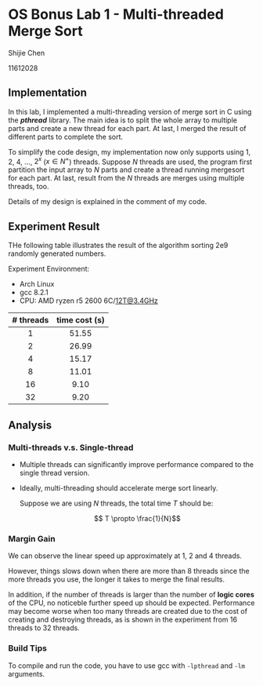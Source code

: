 # OS Bonus Lab 1 - Multi-threaded Merge Sort
Shijie Chen

11612028 
## Implementation
In this lab, I implemented a multi-threading version of merge sort in C using the **_pthread_** library. The main idea is to split the whole array to multiple parts and create a new thread for each part. At last, I merged the result of different parts to complete the sort.

To simplify the code design, my implementation now only supports using 1, 2, 4, ..., $2^x$ ($x \in N^+$) threads. Suppose $N$ threads are used, the program first partition the input array to $N$ parts and create a thread running mergesort for each part. At last, result from the $N$ threads are merges using multiple threads, too.

Details of my design is explained in the comment of my code.
## Experiment Result
THe following table illustrates the result of the algorithm sorting 2e9 randomly generated numbers.

Experiment Environment:
* Arch Linux
* gcc 8.2.1
* CPU: AMD ryzen r5 2600 6C/12T@3.4GHz

| # threads | time cost (s)|
|:-:|:-:|
|1|51.55|
|2|26.99|
|4|15.17|
|8|11.01|
|16|9.10|
|32|9.20|
## Analysis
### Multi-threads v.s. Single-thread
* Multiple threads can significantly improve performance compared to the single thread version.
* Ideally, multi-threading should accelerate merge sort linearly.

    Suppose we are using $N$ threads, the total time $T$ should be:
  
    $$ T \propto \frac{1}{N}$$

### Margin Gain
We can observe the linear speed up approximately at 1, 2 and 4 threads. 

However, things slows down when there are more than 8 threads since the more threads you use, the longer it takes to merge the final results. 

In addition, if the number of threads is larger than the number of **logic cores** of the CPU, no noticeble further speed up should be expected. Performance may become worse when too many threads are created due to the cost of creating and destroying threads, as is shown in the experiment from 16 threads to 32 threads.

### Build Tips
To compile and run the code, you have to use gcc with `-lpthread` and `-lm` arguments.